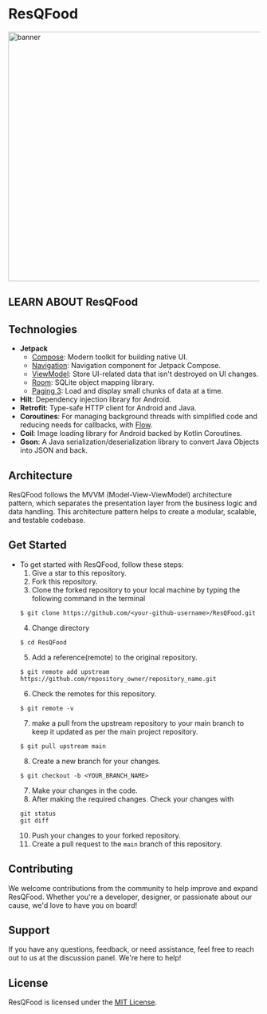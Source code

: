 # ResQFood

<img src="logo.png" width="1000" height="500" alt="banner"/>

## LEARN ABOUT ResQFood

## Technologies

- **Jetpack**
  - [Compose](https://developer.android.com/jetpack/compose): Modern toolkit for building native UI.
  - [Navigation](https://developer.android.com/jetpack/compose/navigation): Navigation component for Jetpack Compose.
  - [ViewModel](https://developer.android.com/topic/libraries/architecture/viewmodel): Store UI-related data that isn't destroyed on UI changes.
  - [Room](https://developer.android.com/jetpack/androidx/releases/room): SQLite object mapping library.
  - [Paging 3](https://developer.android.com/topic/libraries/architecture/paging/v3-overview): Load and display small chunks of data at a time.
- **Hilt**: Dependency injection library for Android.
- **Retrofit**: Type-safe HTTP client for Android and Java.
- **Coroutines**: For managing background threads with simplified code and reducing needs for callbacks, with [Flow](https://kotlinlang.org/docs/flow.html).
- **Coil**: Image loading library for Android backed by Kotlin Coroutines.
- **Gson**: A Java serialization/deserialization library to convert Java Objects into JSON and back.

## Architecture

ResQFood follows the MVVM (Model-View-ViewModel) architecture pattern, which separates the presentation layer from the business logic and data handling. This architecture pattern helps to create a modular, scalable, and testable codebase.

## Get Started

- To get started with ResQFood, follow these steps:
  1. Give a star to this repository.
  2. Fork this repository.
  3. Clone the forked repository to your local machine by typing the following command in the terminal
  ```
  $ git clone https://github.com/<your-github-username>/ResQFood.git
  ```
  4. Change directory
  ```
  $ cd ResQFood
  ```
  5. Add a reference(remote) to the original repository.
  ```
  $ git remote add upstream https://github.com/repository_owner/repository_name.git
  ```
  6. Check the remotes for this repository.
  ```
  $ git remote -v
  ```
  7. make a pull from the upstream repository to your main branch to keep it updated as per the main project repository.
  ```
  $ git pull upstream main
  ```
  8. Create a new branch for your changes.
  ```
  $ git checkout -b <YOUR_BRANCH_NAME>
  ```
  7. Make your changes in the code.
  8. After making the required changes. Check your changes with
  ```
  git status
  git diff
  ```
  10. Push your changes to your forked repository.
  11. Create a pull request to the `main` branch of this repository.

## Contributing

We welcome contributions from the community to help improve and expand ResQFood. Whether you're a developer, designer, or passionate about our cause, we'd love to have you on board!

## Support

If you have any questions, feedback, or need assistance, feel free to reach out to us at the discussion panel. We're here to help!

## License

ResQFood is licensed under the [MIT License](LICENSE).
